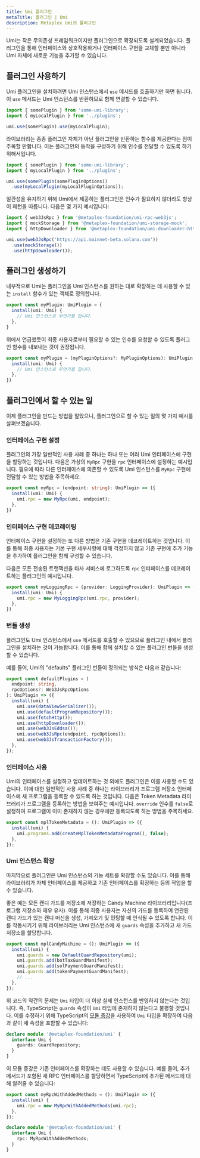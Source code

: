 ```yaml
---
title: Umi 플러그인
metaTitle: 플러그인 | Umi
description: Metaplex Umi의 플러그인
---
```

Umi는 작은 무의존성 프레임워크이지만 플러그인으로 확장되도록 설계되었습니다. 플러그인을 통해 인터페이스와 상호작용하거나 인터페이스 구현을 교체할 뿐만 아니라 Umi 자체에 새로운 기능을 추가할 수 있습니다.

## 플러그인 사용하기

Umi 플러그인을 설치하려면 Umi 인스턴스에서 `use` 메서드를 호출하기만 하면 됩니다. 이 `use` 메서드는 Umi 인스턴스를 반환하므로 함께 연결할 수 있습니다.

```ts
import { somePlugin } from 'some-umi-library';
import { myLocalPlugin } from '../plugins';

umi.use(somePlugin).use(myLocalPlugin);
```

라이브러리는 종종 플러그인 자체가 아닌 플러그인을 반환하는 함수를 제공한다는 점이 주목할 만합니다. 이는 플러그인의 동작을 구성하기 위해 인수를 전달할 수 있도록 하기 위해서입니다.

```ts
import { somePlugin } from 'some-umi-library';
import { myLocalPlugin } from '../plugins';

umi.use(somePlugin(somePluginOptions))
  .use(myLocalPlugin(myLocalPluginOptions));
```

일관성을 유지하기 위해 Umi에서 제공하는 플러그인은 인수가 필요하지 않더라도 항상 이 패턴을 따릅니다. 다음은 몇 가지 예시입니다:

```ts
import { web3JsRpc } from '@metaplex-foundation/umi-rpc-web3js';
import { mockStorage } from '@metaplex-foundation/umi-storage-mock';
import { httpDownloader } from '@metaplex-foundation/umi-downloader-http';

umi.use(web3JsRpc('https://api.mainnet-beta.solana.com'))
  .use(mockStorage())
  .use(httpDownloader());
```

## 플러그인 생성하기

내부적으로 Umi는 플러그인을 Umi 인스턴스를 원하는 대로 확장하는 데 사용할 수 있는 `install` 함수가 있는 객체로 정의합니다.

```ts
export const myPlugin: UmiPlugin = {
  install(umi: Umi) {
    // Umi 인스턴스로 무언가를 합니다.
  },
}
```

위에서 언급했듯이 최종 사용자로부터 필요할 수 있는 인수를 요청할 수 있도록 플러그인 함수를 내보내는 것이 권장됩니다.

```ts
export const myPlugin = (myPluginOptions?: MyPluginOptions): UmiPlugin => ({
  install(umi: Umi) {
    // Umi 인스턴스로 무언가를 합니다.
  },
})
```

## 플러그인에서 할 수 있는 일

이제 플러그인을 만드는 방법을 알았으니, 플러그인으로 할 수 있는 일의 몇 가지 예시를 살펴보겠습니다.

### 인터페이스 구현 설정

플러그인의 가장 일반적인 사용 사례 중 하나는 하나 또는 여러 Umi 인터페이스에 구현을 할당하는 것입니다. 다음은 가상의 `MyRpc` 구현을 `rpc` 인터페이스에 설정하는 예시입니다. 필요에 따라 다른 인터페이스에 의존할 수 있도록 Umi 인스턴스를 `MyRpc` 구현에 전달할 수 있는 방법을 주목하세요.

```ts
export const myRpc = (endpoint: string): UmiPlugin => ({
  install(umi: Umi) {
    umi.rpc = new MyRpc(umi, endpoint);
  },
})
```

### 인터페이스 구현 데코레이팅

인터페이스 구현을 설정하는 또 다른 방법은 기존 구현을 데코레이트하는 것입니다. 이를 통해 최종 사용자는 기본 구현 세부사항에 대해 걱정하지 않고 기존 구현에 추가 기능을 추가하여 플러그인을 함께 구성할 수 있습니다.

다음은 모든 전송된 트랜잭션을 타사 서비스에 로그하도록 `rpc` 인터페이스를 데코레이트하는 플러그인의 예시입니다.

```ts
export const myLoggingRpc = (provider: LoggingProvider): UmiPlugin => ({
  install(umi: Umi) {
    umi.rpc = new MyLoggingRpc(umi.rpc, provider);
  },
})
```

### 번들 생성

플러그인도 Umi 인스턴스에서 `use` 메서드를 호출할 수 있으므로 플러그인 내에서 플러그인을 설치하는 것이 가능합니다. 이를 통해 함께 설치할 수 있는 플러그인 번들을 생성할 수 있습니다.

예를 들어, Umi의 "defaults" 플러그인 번들이 정의되는 방식은 다음과 같습니다:

```ts
export const defaultPlugins = (
  endpoint: string,
  rpcOptions?: Web3JsRpcOptions
): UmiPlugin => ({
  install(umi) {
    umi.use(dataViewSerializer());
    umi.use(defaultProgramRepository());
    umi.use(fetchHttp());
    umi.use(httpDownloader());
    umi.use(web3JsEddsa());
    umi.use(web3JsRpc(endpoint, rpcOptions));
    umi.use(web3JsTransactionFactory());
  },
});
```

### 인터페이스 사용

Umi의 인터페이스를 설정하고 업데이트하는 것 외에도 플러그인은 이를 사용할 수도 있습니다. 이에 대한 일반적인 사용 사례 중 하나는 라이브러리가 프로그램 저장소 인터페이스에 새 프로그램을 등록할 수 있도록 하는 것입니다. 다음은 Token Metadata 라이브러리가 프로그램을 등록하는 방법을 보여주는 예시입니다. `override` 인수를 `false`로 설정하여 프로그램이 이미 존재하지 않는 경우에만 등록되도록 하는 방법을 주목하세요.

```ts
export const mplTokenMetadata = (): UmiPlugin => ({
  install(umi) {
    umi.programs.add(createMplTokenMetadataProgram(), false);
  },
});
```

### Umi 인스턴스 확장

마지막으로 플러그인은 Umi 인스턴스의 기능 세트를 확장할 수도 있습니다. 이를 통해 라이브러리가 자체 인터페이스를 제공하고 기존 인터페이스를 확장하는 등의 작업을 할 수 있습니다.

좋은 예는 모든 캔디 가드를 저장소에 저장하는 Candy Machine 라이브러리입니다(프로그램 저장소와 매우 유사). 이를 통해 최종 사용자는 자신의 가드를 등록하여 연관된 캔디 가드가 있는 캔디 머신을 생성, 가져오기 및 민팅할 때 인식될 수 있도록 합니다. 이를 작동시키기 위해 라이브러리는 Umi 인스턴스에 새 `guards` 속성을 추가하고 새 가드 저장소를 할당합니다.

```ts
export const mplCandyMachine = (): UmiPlugin => ({
  install(umi) {
    umi.guards = new DefaultGuardRepository(umi);
    umi.guards.add(botTaxGuardManifest);
    umi.guards.add(solPaymentGuardManifest);
    umi.guards.add(tokenPaymentGuardManifest);
    // ...
  },
});
```

위 코드의 약간의 문제는 `Umi` 타입이 더 이상 실제 인스턴스를 반영하지 않는다는 것입니다. 즉, TypeScript는 `guards` 속성이 `Umi` 타입에 존재하지 않는다고 불평할 것입니다. 이를 수정하기 위해 TypeScript의 [모듈 증강](https://www.typescriptlang.org/docs/handbook/declaration-merging.html#module-augmentation)을 사용하여 `Umi` 타입을 확장하여 다음과 같이 새 속성을 포함할 수 있습니다:

```ts
declare module '@metaplex-foundation/umi' {
  interface Umi {
    guards: GuardRepository;
  }
}
```

이 모듈 증강은 기존 인터페이스를 확장하는 데도 사용할 수 있습니다. 예를 들어, 추가 메서드가 포함된 새 RPC 인터페이스를 할당하면서 TypeScript에 추가된 메서드에 대해 알려줄 수 있습니다:

```ts
export const myRpcWithAddedMethods = (): UmiPlugin => ({
  install(umi) {
    umi.rpc = new MyRpcWithAddedMethods(umi.rpc);
  },
});

declare module '@metaplex-foundation/umi' {
  interface Umi {
    rpc: MyRpcWithAddedMethods;
  }
}
```